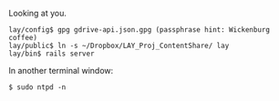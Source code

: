 Looking at you.

```
lay/config$ gpg gdrive-api.json.gpg (passphrase hint: Wickenburg coffee)
lay/public$ ln -s ~/Dropbox/LAY_Proj_ContentShare/ lay
lay/bin$ rails server
```

In another terminal window:
```
$ sudo ntpd -n
```
